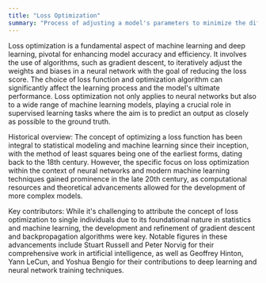 ```yaml
---
title: "Loss Optimization"
summary: "Process of adjusting a model's parameters to minimize the difference between the predicted outputs and the actual outputs, measured by a loss function."
---
```

Loss optimization is a fundamental aspect of machine learning and deep learning, pivotal for enhancing model accuracy and efficiency. It involves the use of algorithms, such as gradient descent, to iteratively adjust the weights and biases in a neural network with the goal of reducing the loss score. The choice of loss function and optimization algorithm can significantly affect the learning process and the model's ultimate performance. Loss optimization not only applies to neural networks but also to a wide range of machine learning models, playing a crucial role in supervised learning tasks where the aim is to predict an output as closely as possible to the ground truth.

Historical overview: The concept of optimizing a loss function has been integral to statistical modeling and machine learning since their inception, with the method of least squares being one of the earliest forms, dating back to the 18th century. However, the specific focus on loss optimization within the context of neural networks and modern machine learning techniques gained prominence in the late 20th century, as computational resources and theoretical advancements allowed for the development of more complex models.

Key contributors: While it's challenging to attribute the concept of loss optimization to single individuals due to its foundational nature in statistics and machine learning, the development and refinement of gradient descent and backpropagation algorithms were key. Notable figures in these advancements include Stuart Russell and Peter Norvig for their comprehensive work in artificial intelligence, as well as Geoffrey Hinton, Yann LeCun, and Yoshua Bengio for their contributions to deep learning and neural network training techniques.

